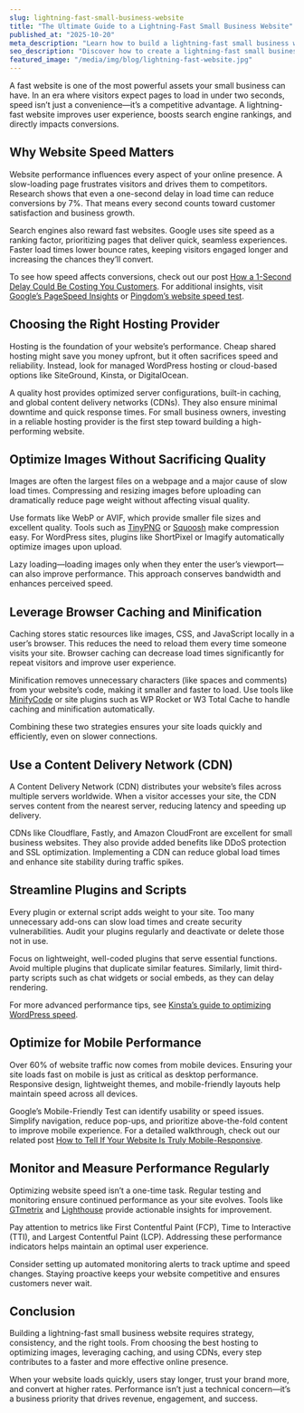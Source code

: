 ```yaml
---
slug: lightning-fast-small-business-website
title: "The Ultimate Guide to a Lightning-Fast Small Business Website"
published_at: "2025-10-20"
meta_description: "Learn how to build a lightning-fast small business website with expert tips on hosting, caching, image optimization, and performance monitoring."
seo_description: "Discover how to create a lightning-fast small business website. Learn proven techniques for speed optimization including caching, image compression, hosting setup, lazy loading, CDN integration, and mobile performance to improve SEO, conversions, and user experience."
featured_image: "/media/img/blog/lightning-fast-website.jpg"
---
```


A fast website is one of the most powerful assets your small business can have. In an era where visitors expect pages to load in under two seconds, speed isn’t just a convenience—it’s a competitive advantage. A lightning-fast website improves user experience, boosts search engine rankings, and directly impacts conversions.

## Why Website Speed Matters

Website performance influences every aspect of your online presence. A slow-loading page frustrates visitors and drives them to competitors. Research shows that even a one-second delay in load time can reduce conversions by 7%. That means every second counts toward customer satisfaction and business growth.

Search engines also reward fast websites. Google uses site speed as a ranking factor, prioritizing pages that deliver quick, seamless experiences. Faster load times lower bounce rates, keeping visitors engaged longer and increasing the chances they’ll convert.

To see how speed affects conversions, check out our post [How a 1-Second Delay Could Be Costing You Customers](/blog/1-second-delay-costing-you-customers). For additional insights, visit [Google’s PageSpeed Insights](https://pagespeed.web.dev/) or [Pingdom’s website speed test](https://tools.pingdom.com/).

## Choosing the Right Hosting Provider

Hosting is the foundation of your website’s performance. Cheap shared hosting might save you money upfront, but it often sacrifices speed and reliability. Instead, look for managed WordPress hosting or cloud-based options like SiteGround, Kinsta, or DigitalOcean.

A quality host provides optimized server configurations, built-in caching, and global content delivery networks (CDNs). They also ensure minimal downtime and quick response times. For small business owners, investing in a reliable hosting provider is the first step toward building a high-performing website.

## Optimize Images Without Sacrificing Quality

Images are often the largest files on a webpage and a major cause of slow load times. Compressing and resizing images before uploading can dramatically reduce page weight without affecting visual quality.

Use formats like WebP or AVIF, which provide smaller file sizes and excellent quality. Tools such as [TinyPNG](https://tinypng.com/) or [Squoosh](https://squoosh.app/) make compression easy. For WordPress sites, plugins like ShortPixel or Imagify automatically optimize images upon upload.

Lazy loading—loading images only when they enter the user’s viewport—can also improve performance. This approach conserves bandwidth and enhances perceived speed.

## Leverage Browser Caching and Minification

Caching stores static resources like images, CSS, and JavaScript locally in a user’s browser. This reduces the need to reload them every time someone visits your site. Browser caching can decrease load times significantly for repeat visitors and improve user experience.

Minification removes unnecessary characters (like spaces and comments) from your website’s code, making it smaller and faster to load. Use tools like [MinifyCode](https://www.minifycode.com/) or site plugins such as WP Rocket or W3 Total Cache to handle caching and minification automatically.

Combining these two strategies ensures your site loads quickly and efficiently, even on slower connections.

## Use a Content Delivery Network (CDN)

A Content Delivery Network (CDN) distributes your website’s files across multiple servers worldwide. When a visitor accesses your site, the CDN serves content from the nearest server, reducing latency and speeding up delivery.

CDNs like Cloudflare, Fastly, and Amazon CloudFront are excellent for small business websites. They also provide added benefits like DDoS protection and SSL optimization. Implementing a CDN can reduce global load times and enhance site stability during traffic spikes.

## Streamline Plugins and Scripts

Every plugin or external script adds weight to your site. Too many unnecessary add-ons can slow load times and create security vulnerabilities. Audit your plugins regularly and deactivate or delete those not in use.

Focus on lightweight, well-coded plugins that serve essential functions. Avoid multiple plugins that duplicate similar features. Similarly, limit third-party scripts such as chat widgets or social embeds, as they can delay rendering.

For more advanced performance tips, see [Kinsta’s guide to optimizing WordPress speed](https://kinsta.com/blog/wordpress-speed/).

## Optimize for Mobile Performance

Over 60% of website traffic now comes from mobile devices. Ensuring your site loads fast on mobile is just as critical as desktop performance. Responsive design, lightweight themes, and mobile-friendly layouts help maintain speed across all devices.

Google’s Mobile-Friendly Test can identify usability or speed issues. Simplify navigation, reduce pop-ups, and prioritize above-the-fold content to improve mobile experience. For a detailed walkthrough, check out our related post [How to Tell If Your Website Is Truly Mobile-Responsive](/blog/how-to-tell-if-your-website-is-truly-mobile-responsive).

## Monitor and Measure Performance Regularly

Optimizing website speed isn’t a one-time task. Regular testing and monitoring ensure continued performance as your site evolves. Tools like [GTmetrix](https://gtmetrix.com/) and [Lighthouse](https://developer.chrome.com/docs/lighthouse/) provide actionable insights for improvement.

Pay attention to metrics like First Contentful Paint (FCP), Time to Interactive (TTI), and Largest Contentful Paint (LCP). Addressing these performance indicators helps maintain an optimal user experience.

Consider setting up automated monitoring alerts to track uptime and speed changes. Staying proactive keeps your website competitive and ensures customers never wait.

## Conclusion

Building a lightning-fast small business website requires strategy, consistency, and the right tools. From choosing the best hosting to optimizing images, leveraging caching, and using CDNs, every step contributes to a faster and more effective online presence.  

When your website loads quickly, users stay longer, trust your brand more, and convert at higher rates. Performance isn’t just a technical concern—it’s a business priority that drives revenue, engagement, and success.  
